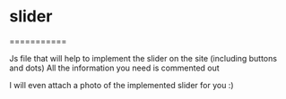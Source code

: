 # slider

===========


Js file that will help to implement the slider on the site (including buttons and dots)
All the information you need is commented out



I will even attach a photo of the implemented slider for you :)
